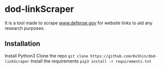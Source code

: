 # dod-linkScraper
It is a tool made to scrape www.defense.gov for website links to aid any research purposes.

## Installation
Install Python3
Clone the repo
`git clone https://github.com/0xShin/dod-linkScraper`
Install the requirements
`pip3 install -r requirements.txt`
